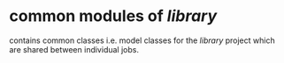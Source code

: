 # common modules of $library$
contains common classes i.e. model classes for the $library$ project which are shared between individual jobs.